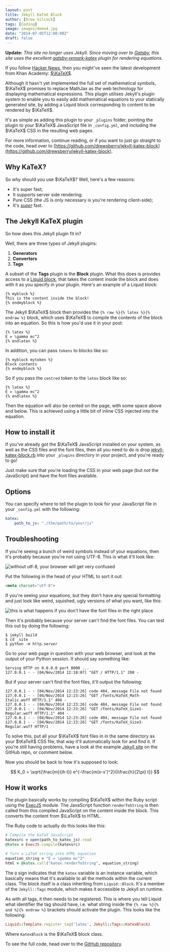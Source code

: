 ```yaml
---
layout: post
title: Jekyll KaTeX Block
author: [Drew Silcock]
tags: [Coding]
image: images/demo4.jpg
date: "2014-07-05T12:00:00Z"
draft: false
---
```


**Update:** *This site no longer uses Jekyll. Since moving over to [Gatsby](https://www.gatsbyjs.org/), this site uses the excellent [gatsby-remark-katex](https://www.gatsbyjs.org/packages/gatsby-remark-katex/) plugin for rendering equations.*

If you follow [Hacker News](https://news.ycombinator.com/item?id=8320439), then you might've seen the latest development from Khan Academy: [$\KaTeX$](http://khan.github.io/KaTeX/).

Although it hasn't yet implemented the full set of mathematical symbols, $\KaTeX$ promises to replace MathJax as *the* web technology for displaying mathematical expressions. This plugin utilises Jekyll's plugin system to enable you to easily add mathematical equations to your statically generated site, by adding a Liquid block corresponding to content to be rendered by $\KaTeX$.

It's as simple as adding this plugin to your `_plugins` folder, pointing the plugin to your $\KaTeX$ JavaScript file in `_config.yml`, and including the $\KaTeX$ CSS in the resulting web pages.

For more information, continue reading, or if you want to just go straight to the code, head over to [https://github.com/drewsberry/jekyll-katex-block](https://github.com/drewsberry/jekyll-katex-block).

<!--more-->

Why KaTeX?
----------

So why should you use $\KaTeX$? Well, here's a few reasons:

* It's super fast;
* It supports server side rendering;
* Pure CSS (the JS is only necessary is you're rendering client-side);
* It's [*super*](http://jsperf.com/katex-vs-mathjax) fast.

The Jekyll KaTeX plugin
-----------------------

So how does this Jekyll plugin fit in?

Well, there are three types of Jekyll plugins:

1. **Generators**
2. **Converters**
3. **Tags**

A subset of the **Tags** plugin is the **Block** plugin. What this does is provides access to a [Liquid block](https://github.com/Shopify/liquid/wiki/Liquid-for-Programmers#create-your-own-tag-blocks), that takes the content inside the block and does with it as you specify in your plugin. Here's an example of a Liquid block:

```liquid
{% myblock %}
This is the content inside the block!
{% endmyblock %}
```

The Jekyll $\KaTeX$ block then provides the `{% raw %}{% latex %}{% endraw %}` block, which uses $\KaTeX$ to compile the contents of the block into an equation. So this is how you'd use it in your post:

```liquid
{% latex %}
E = \gamma mc^2
{% endlatex %}
```

In addition, you can pass `tokens` to blocks like so:

```liquid
{% myblock mytoken %}
Block contents
{% endmyblock %}
```

So if you pass the `centred` token to the `latex` block like so:

```liquid
{% latex %}
E = \gamma mc^2
{% endlatex %}
```

Then the equation will also be cented on the page, with some space above and below. This is achieved using a little bit of inline CSS injected into the equation.

How to install it
-----------------

If you've already got the $\KaTeX$ JavaScript installed on your system, as well as the CSS files and the font files, then all you need to do is drop [jekyll-katex-block.rb](https://raw.githubusercontent.com/drewsberry/jekyll-katex-block/master/katex_block.rb) into your `_plugins` directory in your project, and you're ready to go!

Just make sure that you're loading the CSS in your web page (but *not* the JavaScript) and have the font files available.

Options
-------

You can specify where to tell the plugin to look for your JavaScript file in your `_config.yml` with the following:

```yaml
katex:
    path_to_js: "./the/path/to/your/js"
```

Troubleshooting
---------------

If you're seeing a bunch of weird symbols instead of your equations, then it's probably because you're not using UTF-8. This is what it'll look like:

<img src="/public/media/jekyll-katex-block/katex_no_utf8.png" alt="without utf-8, your browser will get very confused" class="ds-centred">

Put the following in the head of your HTML to sort it out:

```html
<meta charset="utf-8">
```

If you're seeing your equations, but they don't have any special formatting and just look like weird, squished, ugly versions of what you want, like this:

<img src="/public/media/jekyll-katex-block/no_font_equation.png" alt="this is what happens if you don't have the font files in the right place" class="ds-centred">

Then it's probably because your server can't find the font files. You can test this out by doing the following:

```shell
$ jekyll build
$ cd _site
$ python -m http.server
```

Go to your web page in question with your web browser, and look at the output of your Python session. It should say something like:

```shell
Serving HTTP on 0.0.0.0 port 8000 ...
127.0.0.1 - - [04/Nov/2014 12:18:07] "GET / HTTP/1.1" 200 -
```

But if your server can't find the font files, it'll output the following:
```shell
127.0.0.1 - - [04/Nov/2014 12:23:26] code 404, message File not found
127.0.0.1 - - [04/Nov/2014 12:23:26] "GET /fonts/KaTeX_Math-Italic.woff HTTP/1.1" 404 -
127.0.0.1 - - [04/Nov/2014 12:23:26] code 404, message File not found
127.0.0.1 - - [04/Nov/2014 12:23:26] "GET /fonts/KaTeX_Size1-Regular.woff HTTP/1.1" 404 -
127.0.0.1 - - [04/Nov/2014 12:23:26] code 404, message File not found
127.0.0.1 - - [04/Nov/2014 12:23:26] "GET /fonts/KaTeX_Size3-Regular.woff HTTP/1
```

To solve this, put all your $\KaTeX$ font files in in the same directory as your $\KaTeX$ CSS file, that way it'll automatically look for and find it. If you're still having problems, have a look at the example [Jekyll site](https://github.com/drewsberry/jekyll-katex-block/tree/master/test) on the GitHub repo, or comment below.

Now you should be back to how it's supposed to look:

$$
K_0 = \sqrt{\frac{m}{ih t}} e^{-\frac{m(x-x')^2}{i\frac{h}{2\pi} t}}
$$

How it works
------------

The plugin basically works by compiling $\KaTeX$ within the Ruby script using the [ExecJS](https://rubygems.org/gems/execjs) module. The JavaScript function `renderToString` is then called from this compiled JavaScript on the content inside the block. This converts the content from $\LaTeX$ to HTML.

The Ruby code to actually do this looks like this:

```ruby
# Compile the KaTeX JavaScript
katexsrc = open(path_to_katex_js).read
@katex = ExecJS.compile(katexsrc)

# Turn a LaTeX string into HTML equation
equation_string = "E = \gamma mc^2"
html = @katex.call("katex.renderToString", equation_string)
```

The `@` sign indicates that the `katex` variable is an instance variable, which basically means that it's available to all the methods within the current class. The block itself is a class inheriting from `Liquid::Block`. It's a member of the `Jekyll::Tags` module, which makes it accessible to Jekyll on runtime.

As with all tags, it then needs to be registered. This is where you tell Liquid what identifier the tag should have, i.e. what string inside the `{% raw %}{% and %}{% endraw %}` brackets should activate the plugin. This looks like the following:

```ruby
Liquid::Template.register_tag('latex', Jekyll::Tags::KatexBlock)
```

Where `KatexBlock` is the $\KaTeX$ block class.

To see the full code, head over to the [GitHub repository](https://github.com/drewsberry/jekyll-katex-block).
